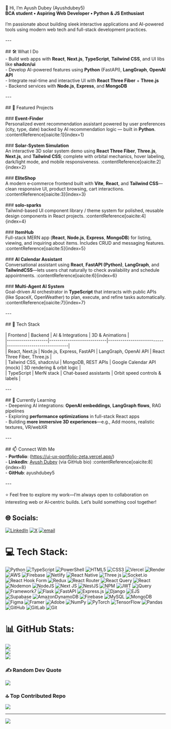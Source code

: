 
👋 Hi, I’m Ayush Dubey (Ayushdubey5)<br>**BCA student • Aspiring Web Developer • Python & JS Enthusiast**<br><br>I’m passionate about building sleek interactive applications and AI-powered tools using modern web tech and full-stack development practices.  <br><br>---<br><br>## 🛠️ What I Do<br>- Build web apps with **React**, **Next.js**, **TypeScript**, **Tailwind CSS**, and UI libs like **shadcn/ui**<br>- Develop AI-powered features using **Python** (FastAPI), **LangGraph**, **OpenAI API**<br>- Integrate real-time and interactive UI with **React Three Fiber** + **Three.js**<br>- Backend services with **Node.js**, **Express**, and **MongoDB**<br><br>---<br><br>## 🚀 Featured Projects<br><br>### **Event‑Finder**  <br>Personalized event recommendation assistant powered by user preferences (city, type, date) backed by AI recommendation logic — built in **Python**. :contentReference[oaicite:1]{index=1}<br><br>### **Solar-System Simulation**  <br>An interactive 3D solar system demo using **React Three Fiber**, **Three.js**, **Next.js**, and **Tailwind CSS**; complete with orbital mechanics, hover labeling, dark/light mode, and mobile responsiveness. :contentReference[oaicite:2]{index=2}<br><br>### **EliteShop**  <br>A modern e‑commerce frontend built with **Vite**, **React**, and **Tailwind CSS**—clean responsive UI, product browsing, cart interactions. :contentReference[oaicite:3]{index=3}<br><br>### **solo-sparks**  <br>Tailwind-based UI component library / theme system for polished, reusable design components in React projects. :contentReference[oaicite:4]{index=4}<br><br>### **ItemHub**  <br>Full-stack MERN app (**React**, **Node.js**, **Express**, **MongoDB**) for listing, viewing, and inquiring about items. Includes CRUD and messaging features. :contentReference[oaicite:5]{index=5}<br><br>### **AI Calendar Assistant**  <br>Conversational assistant using **React**, **FastAPI (Python)**, **LangGraph**, and **TailwindCSS**—lets users chat naturally to check availability and schedule appointments. :contentReference[oaicite:6]{index=6}<br><br>### **Multi-Agent AI System**  <br>Goal-driven AI orchestrator in **TypeScript** that interacts with public APIs (like SpaceX, OpenWeather) to plan, execute, and refine tasks automatically. :contentReference[oaicite:7]{index=7}<br><br>---<br><br>## 🧰 Tech Stack<br><br>| Frontend           | Backend                    | AI & Integrations         | 3D & Animations             |<br>|--------------------|----------------------------|---------------------------|------------------------------|<br>| React, Next.js     | Node.js, Express, FastAPI  | LangGraph, OpenAI API     | React Three Fiber, Three.js |<br>| Tailwind CSS, shadcn/ui | MongoDB, REST APIs      | Google Calendar API (mock) | 3D rendering & orbit logic  |<br>| TypeScript         | MerN stack                 | Chat-based assistants     | Orbit speed controls & labels |<br><br>---<br><br>## 🌱 Currently Learning<br>- Deepening AI integrations: **OpenAI embeddings**, **LangGraph flows**, RAG pipelines  <br>- Exploring **performance optimizations** in full-stack React apps  <br>- Building **more immersive 3D experiences**—e.g., Add moons, realistic textures, VR/webXR<br><br>---<br><br>## 📫 Connect With Me  <br>- **Portfolio**: (https://ui-ux-portfolio-zeta.vercel.app/)  <br>- **LinkedIn**: [Ayush Dubey](https://www.linkedin.com/in/ayush‑dubey‑694629307) (via GitHub bio) :contentReference[oaicite:8]{index=8}  <br>- **GitHub**: ayushdubey5  <br><br>---<br><br>⭐ Feel free to explore my work—I’m always open to collaboration on interesting web or AI‑centric builds. Let’s build something cool together!<br>


## 🌐 Socials:
[![LinkedIn](https://img.shields.io/badge/LinkedIn-%230077B5.svg?logo=linkedin&logoColor=white)](https://linkedin.com/in/https://www.linkedin.com/in/ayush-dubey-694629307/) [![X](https://img.shields.io/badge/X-black.svg?logo=X&logoColor=white)](https://x.com/https://github.com/Ayushdubey5) [![email](https://img.shields.io/badge/Email-D14836?logo=gmail&logoColor=white)](mailto:dubeyayush545@gmail.com) 

# 💻 Tech Stack:
![Python](https://img.shields.io/badge/python-3670A0?style=for-the-badge&logo=python&logoColor=ffdd54) ![TypeScript](https://img.shields.io/badge/typescript-%23007ACC.svg?style=for-the-badge&logo=typescript&logoColor=white) ![PowerShell](https://img.shields.io/badge/PowerShell-%235391FE.svg?style=for-the-badge&logo=powershell&logoColor=white) ![HTML5](https://img.shields.io/badge/html5-%23E34F26.svg?style=for-the-badge&logo=html5&logoColor=white) ![CSS3](https://img.shields.io/badge/css3-%231572B6.svg?style=for-the-badge&logo=css3&logoColor=white) ![Vercel](https://img.shields.io/badge/vercel-%23000000.svg?style=for-the-badge&logo=vercel&logoColor=white) ![Render](https://img.shields.io/badge/Render-%46E3B7.svg?style=for-the-badge&logo=render&logoColor=white) ![AWS](https://img.shields.io/badge/AWS-%23FF9900.svg?style=for-the-badge&logo=amazon-aws&logoColor=white) ![Firebase](https://img.shields.io/badge/firebase-%23039BE5.svg?style=for-the-badge&logo=firebase) ![Netlify](https://img.shields.io/badge/netlify-%23000000.svg?style=for-the-badge&logo=netlify&logoColor=#00C7B7) ![React Native](https://img.shields.io/badge/react_native-%2320232a.svg?style=for-the-badge&logo=react&logoColor=%2361DAFB) ![Three js](https://img.shields.io/badge/threejs-black?style=for-the-badge&logo=three.js&logoColor=white) ![Socket.io](https://img.shields.io/badge/Socket.io-black?style=for-the-badge&logo=socket.io&badgeColor=010101) ![React Hook Form](https://img.shields.io/badge/React%20Hook%20Form-%23EC5990.svg?style=for-the-badge&logo=reacthookform&logoColor=white) ![Redux](https://img.shields.io/badge/redux-%23593d88.svg?style=for-the-badge&logo=redux&logoColor=white) ![React Router](https://img.shields.io/badge/React_Router-CA4245?style=for-the-badge&logo=react-router&logoColor=white) ![React Query](https://img.shields.io/badge/-React%20Query-FF4154?style=for-the-badge&logo=react%20query&logoColor=white) ![React](https://img.shields.io/badge/react-%2320232a.svg?style=for-the-badge&logo=react&logoColor=%2361DAFB) ![Nodemon](https://img.shields.io/badge/NODEMON-%23323330.svg?style=for-the-badge&logo=nodemon&logoColor=%BBDEAD) ![NodeJS](https://img.shields.io/badge/node.js-6DA55F?style=for-the-badge&logo=node.js&logoColor=white) ![Next JS](https://img.shields.io/badge/Next-black?style=for-the-badge&logo=next.js&logoColor=white) ![NestJS](https://img.shields.io/badge/nestjs-%23E0234E.svg?style=for-the-badge&logo=nestjs&logoColor=white) ![NPM](https://img.shields.io/badge/NPM-%23CB3837.svg?style=for-the-badge&logo=npm&logoColor=white) ![JWT](https://img.shields.io/badge/JWT-black?style=for-the-badge&logo=JSON%20web%20tokens) ![jQuery](https://img.shields.io/badge/jquery-%230769AD.svg?style=for-the-badge&logo=jquery&logoColor=white) ![Framework7](https://img.shields.io/badge/framework7-%23EE350F.svg?style=for-the-badge&logo=framework7&logoColor=white) ![Flask](https://img.shields.io/badge/flask-%23000.svg?style=for-the-badge&logo=flask&logoColor=white) ![FastAPI](https://img.shields.io/badge/FastAPI-005571?style=for-the-badge&logo=fastapi) ![Express.js](https://img.shields.io/badge/express.js-%23404d59.svg?style=for-the-badge&logo=express&logoColor=%2361DAFB) ![Django](https://img.shields.io/badge/django-%23092E20.svg?style=for-the-badge&logo=django&logoColor=white) ![EJS](https://img.shields.io/badge/ejs-%23B4CA65.svg?style=for-the-badge&logo=ejs&logoColor=black) ![Supabase](https://img.shields.io/badge/Supabase-3ECF8E?style=for-the-badge&logo=supabase&logoColor=white) ![AmazonDynamoDB](https://img.shields.io/badge/Amazon%20DynamoDB-4053D6?style=for-the-badge&logo=Amazon%20DynamoDB&logoColor=white) ![Firebase](https://img.shields.io/badge/firebase-a08021?style=for-the-badge&logo=firebase&logoColor=ffcd34) ![MySQL](https://img.shields.io/badge/mysql-4479A1.svg?style=for-the-badge&logo=mysql&logoColor=white) ![MongoDB](https://img.shields.io/badge/MongoDB-%234ea94b.svg?style=for-the-badge&logo=mongodb&logoColor=white) ![Figma](https://img.shields.io/badge/figma-%23F24E1E.svg?style=for-the-badge&logo=figma&logoColor=white) ![Framer](https://img.shields.io/badge/Framer-black?style=for-the-badge&logo=framer&logoColor=blue) ![Adobe](https://img.shields.io/badge/adobe-%23FF0000.svg?style=for-the-badge&logo=adobe&logoColor=white) ![NumPy](https://img.shields.io/badge/numpy-%23013243.svg?style=for-the-badge&logo=numpy&logoColor=white) ![PyTorch](https://img.shields.io/badge/PyTorch-%23EE4C2C.svg?style=for-the-badge&logo=PyTorch&logoColor=white) ![TensorFlow](https://img.shields.io/badge/TensorFlow-%23FF6F00.svg?style=for-the-badge&logo=TensorFlow&logoColor=white) ![Pandas](https://img.shields.io/badge/pandas-%23150458.svg?style=for-the-badge&logo=pandas&logoColor=white) ![GitHub](https://img.shields.io/badge/github-%23121011.svg?style=for-the-badge&logo=github&logoColor=white) ![GitLab](https://img.shields.io/badge/gitlab-%23181717.svg?style=for-the-badge&logo=gitlab&logoColor=white) ![Git](https://img.shields.io/badge/git-%23F05033.svg?style=for-the-badge&logo=git&logoColor=white)
# 📊 GitHub Stats:
![](https://github-readme-stats.vercel.app/api?username=Ayushdubey5&theme=merko&hide_border=false&include_all_commits=false&count_private=false)<br/>
![](https://nirzak-streak-stats.vercel.app/?user=Ayushdubey5&theme=merko&hide_border=false)<br/>
![](https://github-readme-stats.vercel.app/api/top-langs/?username=Ayushdubey5&theme=merko&hide_border=false&include_all_commits=false&count_private=false&layout=compact)

### ✍️ Random Dev Quote
![](https://quotes-github-readme.vercel.app/api?type=horizontal&theme=radical)

### 🔝 Top Contributed Repo
![](https://github-contributor-stats.vercel.app/api?username=Ayushdubey5&limit=5&theme=dark&combine_all_yearly_contributions=true)

---
[![](https://visitcount.itsvg.in/api?id=Ayushdubey5&icon=0&color=0)](https://visitcount.itsvg.in)

<!-- Proudly created with GPRM ( https://gprm.itsvg.in ) -->
